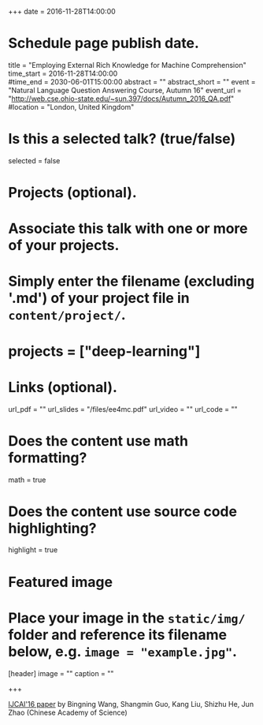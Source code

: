 +++
date = 2016-11-28T14:00:00  
# Schedule page publish date.

title = "Employing External Rich Knowledge for Machine Comprehension"
time_start = 2016-11-28T14:00:00  
#time_end = 2030-06-01T15:00:00
abstract = ""
abstract_short = ""
event = "Natural Language Question Answering Course, Autumn 16"
event_url = "http://web.cse.ohio-state.edu/~sun.397/docs/Autumn_2016_QA.pdf"
#location = "London, United Kingdom"

# Is this a selected talk? (true/false)
selected = false

# Projects (optional).
#   Associate this talk with one or more of your projects.
#   Simply enter the filename (excluding '.md') of your project file in `content/project/`.
# projects = ["deep-learning"]

# Links (optional).
url_pdf = ""
url_slides = "/files/ee4mc.pdf"
url_video = ""
url_code = ""

# Does the content use math formatting?
math = true

# Does the content use source code highlighting?
highlight = true

# Featured image
# Place your image in the `static/img/` folder and reference its filename below, e.g. `image = "example.jpg"`.
[header]
image = ""
caption = ""

+++

[IJCAI'16 paper](http://www.ijcai.org/Proceedings/16/Papers/416.pdf) by Bingning Wang, Shangmin Guo, Kang Liu, Shizhu He, Jun Zhao (Chinese Academy of Science)
